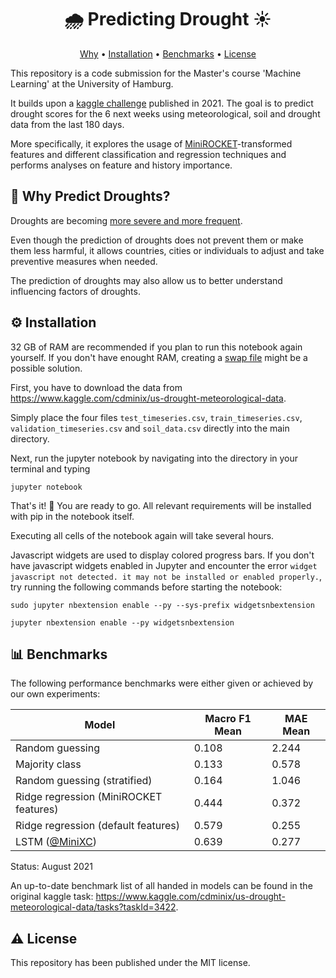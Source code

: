 <h1 align="center">🌧️ Predicting Drought ☀️</h4>

<p align="center">
  <a href="#-why-predict-droughts">Why</a> •
  <a href="#%EF%B8%8F-installation">Installation</a> •
  <a href="#-benchmarks">Benchmarks</a> •
  <a href="#%EF%B8%8F-license">License</a>
</p>

This repository is a code submission for the Master's course 'Machine Learning' at the University of Hamburg.

It builds upon a [kaggle challenge](https://www.kaggle.com/cdminix/us-drought-meteorological-data/tasks?taskId=3422) published in 2021. The goal is to predict drought scores for the 6 next weeks using meteorological, soil and drought data from the last 180 days. 

More specifically, it explores the usage of [MiniROCKET](https://arxiv.org/pdf/2012.08791.pdf)-transformed features and different classification and regression techniques and performs analyses on feature and history importance.

## 🤔 Why Predict Droughts?

Droughts are becoming [more severe and more frequent](https://www.nature.com/articles/s41598-020-68872-9). 

Even though the prediction of droughts does not prevent them or make them less harmful, it allows countries, cities or individuals to adjust and take preventive measures when needed.

The prediction of droughts may also allow us to better understand influencing factors of droughts.

## ⚙️ Installation

32 GB of RAM are recommended if you plan to run this notebook again yourself. If you don't have enought RAM, creating a [swap file](https://linuxize.com/post/create-a-linux-swap-file/) might be a possible solution.

First, you have to download the data from https://www.kaggle.com/cdminix/us-drought-meteorological-data.

Simply place the four files `test_timeseries.csv`, `train_timeseries.csv`, `validation_timeseries.csv` and `soil_data.csv` directly into the main directory.

Next, run the jupyter notebook by navigating into the directory in your terminal and typing
```
jupyter notebook
```

That's it! 🎉 You are ready to go.
All relevant requirements will be installed with pip in the notebook itself.

Executing all cells of the notebook again will take several hours.

Javascript widgets are used to display colored progress bars. If you don't have javascript widgets enabled in Jupyter and encounter the error `widget javascript not detected. it may not be installed or enabled properly.`, try running the following commands before starting the notebook:
```
sudo jupyter nbextension enable --py --sys-prefix widgetsnbextension
```
```
jupyter nbextension enable --py widgetsnbextension
```

## 📊 Benchmarks

The following performance benchmarks were either given or achieved by our own experiments:

| Model | Macro F1 Mean | MAE Mean |
| --- | --- | --- |
| Random guessing | 0.108 | 2.244 |
| Majority class | 0.133 | 0.578 |
| Random guessing (stratified) | 0.164 | 1.046 |
| Ridge regression (MiniROCKET features) | 0.444 | 0.372 |
| Ridge regression (default features) | 0.579 | 0.255 |
| LSTM ([@MiniXC](https://github.com/MiniXC)) | 0.639 | 0.277 |

Status: August 2021

An up-to-date benchmark list of all handed in models can be found in the original kaggle task: https://www.kaggle.com/cdminix/us-drought-meteorological-data/tasks?taskId=3422.

## ⚠️ License
This repository has been published under the MIT license.
